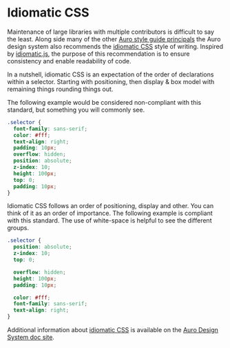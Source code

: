 # Idiomatic CSS

Maintenance of large libraries with multiple contributors is difficult to say the least. Along side many of the other [Auro style guide principals](http://auro.alaskaair.com/getting-started/developers/webcorestylesheets) the Auro design system also recommends the [idiomatic CSS](http://auro.alaskaair.com/webcorestylesheets/idiomatic-css) style of writing. Inspired by [idiomatic.js](https://github.com/rwaldron/idiomatic.js), the purpose of this recommendation is to ensure consistency and enable readability of code.

In a nutshell, idiomatic CSS is an expectation of the order of declarations within a selector. Starting with positioning, then display & box model with remaining things rounding things out.

The following example would be considered non-compliant with this standard, but something you will commonly see.

```css
.selector {
  font-family: sans-serif;
  color: #fff;
  text-align: right;
  padding: 10px;
  overflow: hidden;
  position: absolute;
  z-index: 10;
  height: 100px;
  top: 0;
  padding: 10px;
}
```

Idiomatic CSS follows an order of positioning, display and other. You can think of it as an order of importance. The following example is compliant with this standard. The use of white-space is helpful to see the different groups.

```css
.selector {
  position: absolute;
  z-index: 10;
  top: 0;

  overflow: hidden;
  height: 100px;
  padding: 10px;

  color: #fff;
  font-family: sans-serif;
  text-align: right;
}
```

Additional information about [idiomatic CSS](http://auro.alaskaair.com/webcorestylesheets/idiomatic-css) is available on the [Auro Design System doc site](http://auro.alaskaair.com/).
